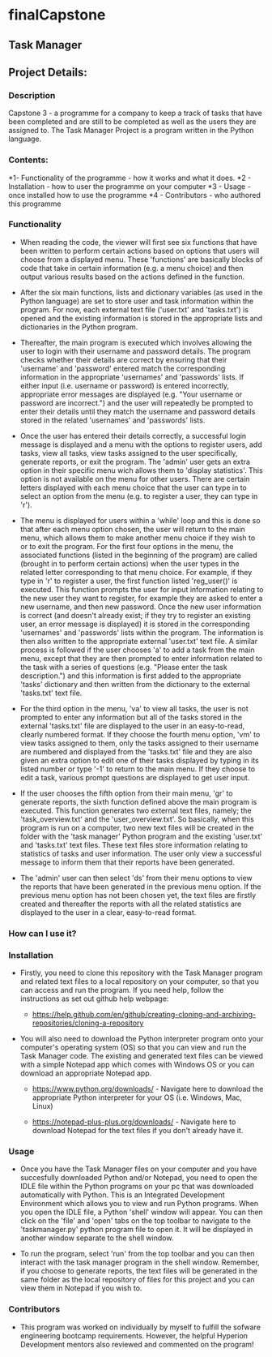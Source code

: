 # finalCapstone
## Task Manager
## Project Details:

### Description
Capstone 3 - a programme for a company to keep a track of tasks that have been completed and are still to be completed as well as the users they are assigned to.
The Task Manager Project is a program written in the Python language.

### Contents:
*1- Functionality of the programme - how it works and what it does. 
*2 - Installation - how to user the programme on your computer
*3 - Usage - once installed how to use the programme
*4 - Contributors - who authored this programme


### Functionality
* When reading the code, the viewer will first see six functions that have been written to perform certain actions based on options that users will choose from a displayed menu.
These 'functions' are basically blocks of code that take in certain information (e.g. a menu choice) and then output various results based on the actions defined in the function.

* After the six main functions, lists and dictionary variables (as used in the Python language) are set to store user and task information within the program. 
For now, each external text file ('user.txt' and 'tasks.txt') is opened and the existing information is stored in the appropriate lists and dictionaries in the Python program.

* Thereafter, the main program is executed which involves allowing the user to login with their username and password details.
The program checks whether their details are correct by ensuring that their 'username' and 'password' entered match the corresponding information in the appropriate 'usernames' and 'passwords' lists.
If either input (i.e. username or password) is entered incorrectly, appropriate error messages are displayed (e.g. "Your username or password are incorrect.") and the user will repeatedly be prompted to enter their details until
they match the username and password details stored in the related 'usernames' and 'passwords' lists.

* Once the user has entered their details correctly, a successful login message is displayed and a menu with the options to register users, add tasks, view all tasks, view tasks assigned to the user specifically,
generate reports, or exit the program. The 'admin' user gets an extra option in their specific menu wich allows them to 'display statistics'. This option is not available on the menu for other users.
There are certain letters displayed with each menu choice that the user can type in to select an option from the menu (e.g. to register a user, they can type in 'r'). 

* The menu is displayed for users within a 'while' loop and this is done so that after each menu option chosen, the user will return to the main menu, which allows them to make another menu choice if they wish to
or to exit the program. For the first four options in the menu, the associated functions (listed in the beginning of the program) are called (brought in to perform certain actions)
when the user types in the related letter corresponding to that menu choice. For example, if they type in 'r' to register a user, the first function listed 'reg_user()' is executed.
This function prompts the user for input information relating to the new user they want to register, for example they are asked to enter a new username, and then new password. 
Once the new user information is correct (and doesn't already exist; if they try to register an existing user, an error message is displayed) it is stored in the corresponding 'usernames' and 'passwords' lists within the program.
The information is then also written to the appropriate external 'user.txt' text file. A similar process is followed if the user chooses 'a' to add a task from the main menu, except that they are then 
prompted to enter information related to the task with a series of questions (e.g. "Please enter the task description.") and this information is first added to the appropriate 'tasks' dictionary
and then written from the dictionary to the external 'tasks.txt' text file.

* For the third option in the menu, 'va' to view all tasks, the user is not prompted to enter any information but all of the tasks stored in the external 'tasks.txt' file are displayed 
to the user in an easy-to-read, clearly numbered format. If they choose the fourth menu option, 'vm' to view tasks assigned to them, only the tasks assigned to their username are numbered and displayed from the 'tasks.txt' file
and they are also given an extra option to edit one of their tasks displayed by typing in its listed number or type '-1' to return to the main menu. If they choose to edit a task, various prompt questions are displayed to get user input.

* If the user chooses the fifth option from their main menu, 'gr' to generate reports, the sixth function defined above the main program is executed. This function generates two external text files,
namely; the 'task_overview.txt' and the 'user_overview.txt'. So basically, when this program is run on a computer, two new text files will be created in the folder with the 'task manager' Python program and the existing 'user.txt' and 'tasks.txt'
text files. These text files store information relating to statistics of tasks and user information. The user only view a successful message to inform them that their reports have been generated.

* The 'admin' user can then select 'ds' from their menu options to view the reports that have been generated in the previous menu option. If the previous menu option has not been chosen yet,
the text files are firstly created and thereafter the reports with all the related statistics are displayed to the user in a clear, easy-to-read format.

### How can I use it?
### Installation
* Firstly, you need to clone this repository with the Task Manager program and related text files to a local repository on your computer, so that you can access and run the program.
If you need help, follow the instructions as set out github help webpage: 

  * https://help.github.com/en/github/creating-cloning-and-archiving-repositories/cloning-a-repository
  
* You will also need to download the Python interpreter program onto your computer's operating system (OS) so that you can view and run the Task Manager code. 
The existing and generated text files can be viewed with a simple Notepad app which comes with Windows OS or you can download an appropriate Notepad app.

  * https://www.python.org/downloads/   - Navigate here to download the appropriate Python interpreter for your OS (i.e. Windows, Mac, Linux)
  
  * https://notepad-plus-plus.org/downloads/   - Navigate here to download Notepad for the text files if you don't already have it.
  
### Usage
* Once you have the Task Manager files on your computer and you have succesfully downloaded Python and/or Notepad, you need to open the IDLE file within the Python programs on your pc
that was downloaded automatically with Python. This is an Integrated Development Environment which allows you to view and run Python programs. When you open the IDLE file, a Python 'shell'
window will appear. You can then click on the 'file' and 'open' tabs on the top toolbar to navigate to the 'taskmanager.py' python program file to open it. It will be displayed in another window separate to the shell window.

* To run the program, select 'run' from the top toolbar and you can then interact with the task manager program in the shell window. Remember, if you choose to generate reports, 
the text files will be generated in the same folder as the local repository of files for this project and you can view them in Notepad if you wish to.

### Contributors
* This program was worked on individually by myself to fulfill the sofware engineering bootcamp requirements. However, the helpful Hyperion Development mentors also reviewed and commented on the program!








